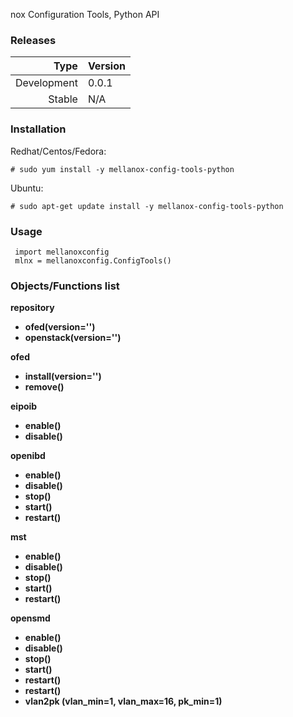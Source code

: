nox Configuration Tools, Python API

### Releases
|Type|Version|
|---:|:---|
|Development|0.0.1|
|Stable|N/A|

### Installation
Redhat/Centos/Fedora:
```
# sudo yum install -y mellanox-config-tools-python
```
Ubuntu:
```
# sudo apt-get update install -y mellanox-config-tools-python
```

### Usage

```
 import mellanoxconfig
 mlnx = mellanoxconfig.ConfigTools()
```

### Objects/Functions list

**repository**
+ **ofed(version='')**
+ **openstack(version='')**

**ofed**
+ **install(version='')**
+ **remove()**

**eipoib**
+ **enable()**
+ **disable()**

**openibd**
+ **enable()**
+ **disable()**
+ **stop()**
+ **start()**
+ **restart()**

**mst**
+ **enable()**
+ **disable()**
+ **stop()**
+ **start()**
+ **restart()**

**opensmd**
+ **enable()**
+ **disable()**
+ **stop()**
+ **start()**
+ **restart()**
+ **restart()**
+ **vlan2pk (vlan_min=1, vlan_max=16, pk_min=1)**


